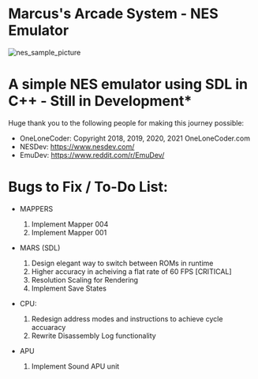 # Marcus's Arcade System - NES Emulator
![nes_sample_picture](https://user-images.githubusercontent.com/72711596/140624067-b8f22473-2f48-4f06-83ac-9f06b4b8a3e2.png)


# A simple NES emulator using SDL in C++ - Still in Development*

Huge thank you to the following people for making this journey possible:
   - OneLoneCoder: Copyright 2018, 2019, 2020, 2021 OneLoneCoder.com
   - NESDev: https://www.nesdev.com/
   - EmuDev: https://www.reddit.com/r/EmuDev/

# Bugs to Fix / To-Do List:          
   - MAPPERS
		1. Implement Mapper 004
		2. Implement Mapper 001

   - MARS (SDL)
		1. Design elegant way to switch between ROMs in runtime
		2. Higher accuracy in acheiving a flat rate of 60 FPS [CRITICAL]
		3. Resolution Scaling for Rendering
		4. Implement Save States

   - CPU: 
		1. Redesign address modes and instructions to achieve cycle accuaracy
		2. Rewrite Disassembly Log functionality
 

   - APU
   		1. Implement Sound APU unit
